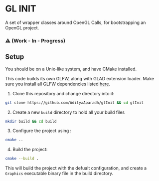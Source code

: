 # GL INIT

A set of wrapper classes around OpenGL Calls, for bootstrapping an OpenGL project. 
### ⚠️ (Work - In - Progress)

## Setup
You should be on a Unix-like system, and have CMake installed.

This code builds its own GLFW, along with GLAD extension loader. Make sure you install all GLFW dependencies listed [here](https://www.glfw.org/docs/latest/compile.html).


1. Clone this repository and change directory into it:

```bash
git clone https://github.com/AdityaAparadh/glInit && cd glInit
```

2. Create a new `build` directory to hold all your build files
```bash
mkdir build && cd build
```

3. Configure the project using :
```bash
cmake ..
```

4. Build the project:
```bash
cmake --build .
```

This will build the project with the defualt configuration, and create a `Graphics` executable binary file in the build directory.
